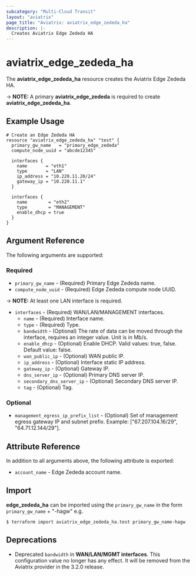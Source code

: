 ```yaml
---
subcategory: "Multi-Cloud Transit"
layout: "aviatrix"
page_title: "Aviatrix: aviatrix_edge_zededa_ha"
description: |-
  Creates Aviatrix Edge Zededa HA
---
```


# aviatrix_edge_zededa_ha

The **aviatrix_edge_zededa_ha** resource creates the Aviatrix Edge Zededa HA.

-> **NOTE:** A primary **aviatrix_edge_zededa** is required to create **aviatrix_edge_zededa_ha**.

## Example Usage

```hcl
# Create an Edge Zededa HA
resource "aviatrix_edge_zededa_ha" "test" {
  primary_gw_name   = "primary_edge_zededa"
  compute_node_uuid = "abcde12345"

  interfaces {
    name       = "eth1"
    type       = "LAN"
    ip_address = "10.220.11.20/24"
    gateway_ip = "10.220.11.1"
  }

  interfaces {
    name        = "eth2"
    type        = "MANAGEMENT"
    enable_dhcp = true
  }
}
```

## Argument Reference

The following arguments are supported:

### Required
* `primary_gw_name` - (Required) Primary Edge Zededa name.
* `compute_node_uuid` - (Required) Edge Zededa compute node UUID.

-> **NOTE:** At least one LAN interface is required.
* `interfaces` - (Required) WAN/LAN/MANAGEMENT interfaces.
  * `name` - (Required) Interface name.
  * `type` - (Required) Type.
  * `bandwidth` - (Optional) The rate of data can be moved through the interface, requires an integer value. Unit is in Mb/s.
  * `enable_dhcp` - (Optional) Enable DHCP. Valid values: true, false. Default value: false.
  * `wan_public_ip` - (Optional) WAN public IP.
  * `ip_address` - (Optional) Interface static IP address.
  * `gateway_ip` - (Optional) Gateway IP.
  * `dns_server_ip` - (Optional) Primary DNS server IP.
  * `secondary_dns_server_ip` - (Optional) Secondary DNS server IP.
  * `tag` - (Optional) Tag.

### Optional
* `management_egress_ip_prefix_list` - (Optional) Set of management egress gateway IP and subnet prefix. Example: ["67.207.104.16/29", "64.71.12.144/29"].    

## Attribute Reference

In addition to all arguments above, the following attribute is exported:

* `account_name` - Edge Zededa account name.

## Import

**edge_zededa_ha** can be imported using the `primary_gw_name` in the form `primary_gw_name` + "-hagw" e.g.

```
$ terraform import aviatrix_edge_zededa_ha.test primary_gw_name-hagw
```

## Deprecations
* Deprecated ``bandwidth`` in **WAN/LAN/MGMT interfaces**. This configuration value no longer has any effect. It will be removed from the Aviatrix provider in the 3.2.0 release.